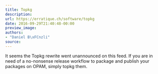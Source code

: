 ```yaml
---
title: Topkg
description:
url: https://erratique.ch/software/topkg
date: 2016-09-29T21:40:48-00:00
preview_image:
authors:
- "Daniel B\xFCnzli"
source:
---
```


<p>It seems the Topkg rewrite went unannounced on this feed. If you are in need of a no-nonsense release workflow to package and publish your packages on OPAM, simply topkg them.</p>
